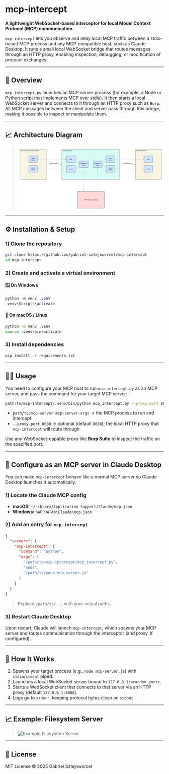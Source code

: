 # mcp-intercept

**A lightweight WebSocket-based interceptor for local Model Context Protocol (MCP) communication.**

`mcp-intercept` lets you observe and relay local MCP traffic between a stdio-based MCP process and any MCP-compatible host, such as Claude Desktop. It runs a small local WebSocket bridge that routes messages through an HTTP proxy, enabling inspection, debugging, or modification of protocol exchanges.

---

## 🧠 Overview

`mcp_intercept.py` launches an MCP server process (for example, a Node or Python script that implements MCP over stdio). It then starts a local WebSocket server and connects to it through an HTTP proxy such as `Burp`. All MCP messages between the client and server pass through this bridge, making it possible to inspect or manipulate them.

---

## 📈 Architecture Diagram

> ![Architecture Diagram](mcp-intercept.png)

---

## ⚙️ Installation & Setup

### 1) Clone the repository

```bash
git clone https://github.com/gabriel-sztejnworcel/mcp-intercept
cd mcp-intercept
```

### 2) Create and activate a virtual environment

#### 🪟 On Windows

```powershell
python -m venv .venv
.venv\Scripts\activate
```

#### 🍎 On macOS / Linux

```bash
python -m venv .venv
source .venv/bin/activate
```

### 3) Install dependencies

```bash
pip install -r requirements.txt
```

---

## 🧑‍💻 Usage

You need to configure your MCP host to run `mcp_intercept.py` as an MCP server, and pass the command for your target MCP server:

```bash
path/to/mcp-intercept/.venv/bin/python mcp_intercept.py --proxy-port 8080 path/to/mcp-server mcp-server-args
```

- `path/to/mcp-server mcp-server-args` → the MCP process to run and intercept  
- `--proxy-port 8080` → optional (default `8080`); the local HTTP proxy that `mcp-intercept` will route through

Use any WebSocket-capable proxy like **Burp Suite** to inspect the traffic on the specified port.

---

## 🧩 Configure as an MCP server in Claude Desktop

You can make `mcp-intercept` behave like a normal MCP server so Claude Desktop launches it automatically.

### 1) Locate the Claude MCP config

- **macOS:** `~/Library/Application Support/Claude/mcp.json`  
- **Windows:** `%APPDATA%\Claude\mcp.json`

### 2) Add an entry for `mcp-intercept`

```json
{
  "servers": {
    "mcp-intercept": {
      "command": "python",
      "args": [
        "/path/to/mcp-intercept/mcp_intercept.py",
        "node",
        "/path/to/your-mcp-server.js"
      ]
    }
  }
}
```

> Replace `/path/to/...` with your actual paths.

### 3) Restart Claude Desktop

Upon restart, Claude will launch `mcp-intercept`, which spawns your MCP server and routes communication through the interceptor (and proxy, if configured).

---

## 🧠 How It Works

1. Spawns your target process (e.g., `node mcp-server.js`) with `stdin`/`stdout` piped.  
2. Launches a local WebSocket server bound to `127.0.0.1:<random_port>`.  
3. Starts a WebSocket client that connects to that server via an HTTP proxy (default `127.0.0.1:8080`).  
4. Logs go to `stderr`, keeping protocol bytes clean on `stdout`.

---

## 📈 Example: Filesystem Server

> ![Example Filesystem Server](mcp-intercept.gif)

---

## 📜 License

MIT License © 2025 Gabriel Sztejnworcel
